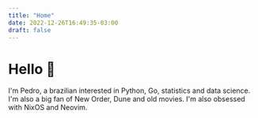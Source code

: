 ```yaml
---
title: "Home"
date: 2022-12-26T16:49:35-03:00
draft: false
---
```


# Hello 👋

I'm Pedro, a brazilian interested in Python, Go, statistics and data science. I'm also a big fan of New Order, Dune and old movies. I'm also obsessed with NixOS and Neovim.
